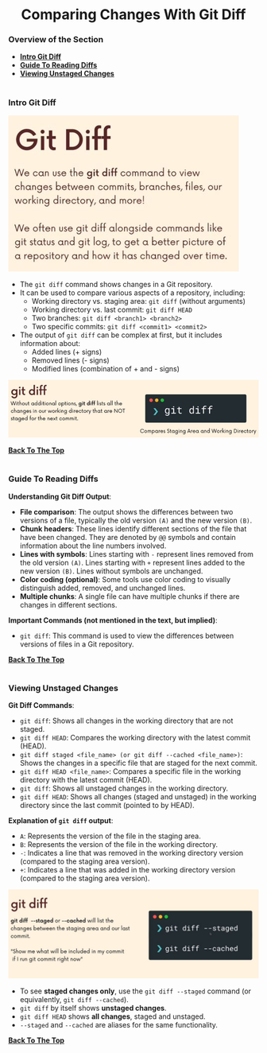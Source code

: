 <h1 align="center">Comparing Changes With Git Diff</h1>

### Overview of the Section
* **[Intro Git Diff](#diff)**
* **[Guide To Reading Diffs](#reading-diffs)**
* **[Viewing Unstaged Changes](#changes)**

#
### <a name="diff">Intro Git Diff</a>

![diff](https://github.com/tsokac2/-_-_Git_and_GitHub_CheatSheet/blob/main/src/24.JPG)

- The ``git diff`` command shows changes in a Git repository.
- It can be used to compare various aspects of a repository, including:
    - Working directory vs. staging area: ``git diff`` (without arguments)
    - Working directory vs. last commit: ``git diff HEAD``
    - Two branches: ``git diff <branch1> <branch2>``
    - Two specific commits: ``git diff <commit1> <commit2>``
- The output of ``git diff`` can be complex at first, but it includes information about:
    - Added lines (+ signs)
    - Removed lines (- signs)
    - Modified lines (combination of + and - signs)

![git-diff](https://github.com/tsokac2/-_-_Git_and_GitHub_CheatSheet/blob/main/src/25.JPG)

**[Back To The Top](#Overview-of-the-Section)**
#
### <a name="reading-diffs">Guide To Reading Diffs</a>

**Understanding Git Diff Output**:

- **File comparison**: The output shows the differences between two versions of a file, typically the old version ``(A)`` and the new version ``(B)``.
- **Chunk headers**: These lines identify different sections of the file that have been changed. They are denoted by ``@@`` symbols and contain information about the line numbers involved.
- **Lines with symbols**: Lines starting with ``-`` represent lines removed from the old version ``(A)``. Lines starting with ``+`` represent lines added to the new version ``(B)``. Lines without symbols are unchanged.
- **Color coding (optional)**: Some tools use color coding to visually distinguish added, removed, and unchanged lines.
- **Multiple chunks**: A single file can have multiple chunks if there are changes in different sections.

**Important Commands (not mentioned in the text, but implied)**:
- ``git diff``: This command is used to view the differences between versions of files in a Git repository.

**[Back To The Top](#Overview-of-the-Section)**
#

### <a name="changes">Viewing Unstaged Changes</a>
**Git Diff Commands**:
- ``git diff``: Shows all changes in the working directory that are not staged.
- ``git diff HEAD``: Compares the working directory with the latest commit (HEAD).
- ``git diff staged <file_name> (or git diff --cached <file_name>)``: Shows the changes in a specific file that are staged for the next commit.
- ``git diff HEAD <file_name>``: Compares a specific file in the working directory with the latest commit (HEAD).
- ``git diff``: Shows all unstaged changes in the working directory.
- ``git diff HEAD``: Shows all changes (staged and unstaged) in the working directory since the last commit (pointed to by HEAD).

**Explanation of ``git diff`` output**:
- ``A``: Represents the version of the file in the staging area.
- ``B``: Represents the version of the file in the working directory.
- ``-``: Indicates a line that was removed in the working directory version (compared to the staging area version).
- ``+``: Indicates a line that was added in the working directory version (compared to the staging area version).

![git_diff_stage](https://github.com/tsokac2/-_-_Git_and_GitHub_CheatSheet/blob/main/src/26.JPG)

- To see **staged changes only**, use the ``git diff --staged`` command (or equivalently, ``git diff --cached``).
- ``git diff`` by itself shows **unstaged changes**.
- ``git diff HEAD`` shows **all changes**, staged and unstaged.
- ``--staged`` and ``--cached`` are aliases for the same functionality.

**[Back To The Top](#Overview-of-the-Section)**
#